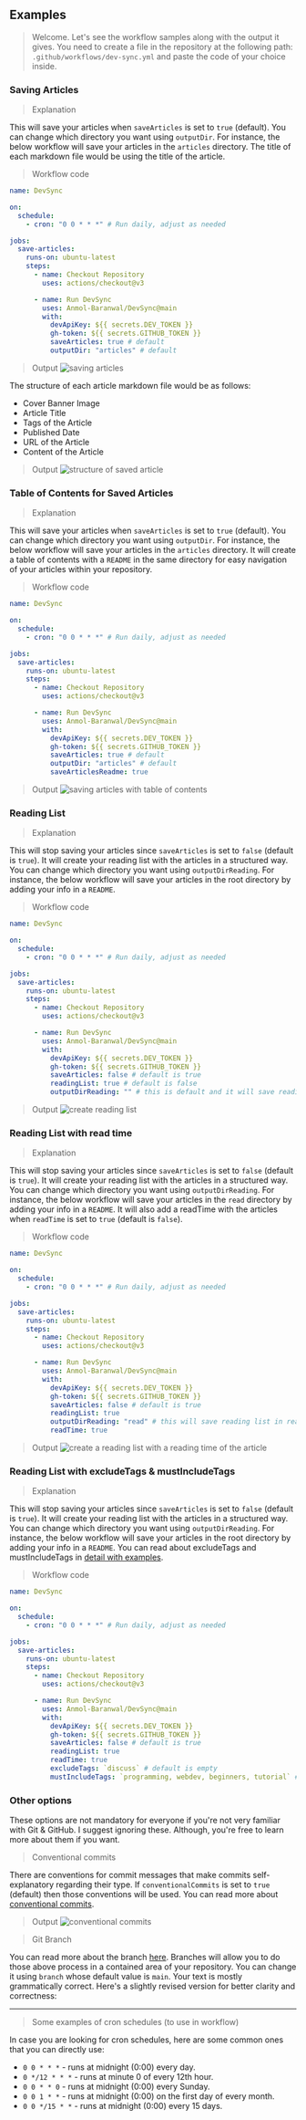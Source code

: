## Examples

> Welcome. Let's see the workflow samples along with the output it gives.
> You need to create a file in the repository at the following path: `.github/workflows/dev-sync.yml` and paste the code of your choice inside.

### Saving Articles

> Explanation

This will save your articles when `saveArticles` is set to `true` (default). You can change which directory you want using `outputDir`. For instance, the below workflow will save your articles in the `articles` directory. The title of each markdown file would be using the title of the article.

> Workflow code

```yml
name: DevSync

on:
  schedule:
    - cron: "0 0 * * *" # Run daily, adjust as needed

jobs:
  save-articles:
    runs-on: ubuntu-latest
    steps:
      - name: Checkout Repository
        uses: actions/checkout@v3

      - name: Run DevSync
        uses: Anmol-Baranwal/DevSync@main
        with:
          devApiKey: ${{ secrets.DEV_TOKEN }}
          gh-token: ${{ secrets.GITHUB_TOKEN }}
          saveArticles: true # default
          outputDir: "articles" # default
```

> Output
![saving articles](https://github.com/Anmol-Baranwal/DevSync/assets/74038190/a5c18795-c74b-4833-a38b-22c22c8e2c19)

The structure of each article markdown file would be as follows:

- Cover Banner Image
- Article Title
- Tags of the Article
- Published Date
- URL of the Article
- Content of the Article

> Output
![structure of saved article](https://github.com/Anmol-Baranwal/DevSync/assets/74038190/6c1cc3c6-3b35-467b-8892-48dea28ea0d0)


### Table of Contents for Saved Articles

> Explanation

This will save your articles when `saveArticles` is set to `true` (default). You can change which directory you want using `outputDir`. For instance, the below workflow will save your articles in the `articles` directory. It will create a table of contents with a `README` in the same directory for easy navigation of your articles within your repository.

> Workflow code

```yml
name: DevSync

on:
  schedule:
    - cron: "0 0 * * *" # Run daily, adjust as needed

jobs:
  save-articles:
    runs-on: ubuntu-latest
    steps:
      - name: Checkout Repository
        uses: actions/checkout@v3

      - name: Run DevSync
        uses: Anmol-Baranwal/DevSync@main
        with:
          devApiKey: ${{ secrets.DEV_TOKEN }}
          gh-token: ${{ secrets.GITHUB_TOKEN }}
          saveArticles: true # default
          outputDir: "articles" # default
          saveArticlesReadme: true 
```

> Output
![saving articles with table of contents](https://github.com/Anmol-Baranwal/DevSync/assets/74038190/3ef5c665-b42a-4e1d-b769-4146d8e82259)


### Reading List

> Explanation

This will stop saving your articles since `saveArticles` is set to `false` (default is `true`). It will create your reading list with the articles in a structured way. You can change which directory you want using `outputDirReading`. For instance, the below workflow will save your articles in the root directory by adding your info in a `README`.

> Workflow code

```yml
name: DevSync

on:
  schedule:
    - cron: "0 0 * * *" # Run daily, adjust as needed

jobs:
  save-articles:
    runs-on: ubuntu-latest
    steps:
      - name: Checkout Repository
        uses: actions/checkout@v3

      - name: Run DevSync
        uses: Anmol-Baranwal/DevSync@main
        with:
          devApiKey: ${{ secrets.DEV_TOKEN }}
          gh-token: ${{ secrets.GITHUB_TOKEN }}
          saveArticles: false # default is true
          readingList: true # default is false
          outputDirReading: "" # this is default and it will save reading list in Readme.md in root directory

```

> Output
![create reading list](https://github.com/Anmol-Baranwal/DevSync/assets/74038190/b45d1e49-0a8b-4dc7-a41e-82649baa7aff)


### Reading List with read time

> Explanation

This will stop saving your articles since `saveArticles` is set to `false` (default is `true`). It will create your reading list with the articles in a structured way. You can change which directory you want using `outputDirReading`. For instance, the below workflow will save your articles in the `read` directory by adding your info in a `README`. It will also add a readTime with the articles when `readTime` is set to `true` (default is `false`).

> Workflow code

```yml
name: DevSync

on:
  schedule:
    - cron: "0 0 * * *" # Run daily, adjust as needed

jobs:
  save-articles:
    runs-on: ubuntu-latest
    steps:
      - name: Checkout Repository
        uses: actions/checkout@v3

      - name: Run DevSync
        uses: Anmol-Baranwal/DevSync@main
        with:
          devApiKey: ${{ secrets.DEV_TOKEN }}
          gh-token: ${{ secrets.GITHUB_TOKEN }}
          saveArticles: false # default is true
          readingList: true
          outputDirReading: "read" # this will save reading list in read/Readme.md
          readTime: true
```

> Output
![create a reading list with a reading time of the article](https://github.com/Anmol-Baranwal/DevSync/assets/74038190/820cb75f-58c2-46ef-8845-5565f3f1fc37)


### Reading List with excludeTags & mustIncludeTags

> Explanation

This will stop saving your articles since `saveArticles` is set to `false` (default is `true`). It will create your reading list with the articles in a structured way. You can change which directory you want using `outputDirReading`. For instance, the below workflow will save your articles in the root directory by adding your info in a `README`. You can read about excludeTags and mustIncludeTags in [detail with examples](https://github.com/Anmol-Baranwal/DevSync?tab=readme-ov-file#the-concept-of-excludetags-and-mustincludetags).

> Workflow code

```yml
name: DevSync

on:
  schedule:
    - cron: "0 0 * * *" # Run daily, adjust as needed

jobs:
  save-articles:
    runs-on: ubuntu-latest
    steps:
      - name: Checkout Repository
        uses: actions/checkout@v3

      - name: Run DevSync
        uses: Anmol-Baranwal/DevSync@main
        with:
          devApiKey: ${{ secrets.DEV_TOKEN }}
          gh-token: ${{ secrets.GITHUB_TOKEN }}
          saveArticles: false # default is true
          readingList: true
          readTime: true
          excludeTags: `discuss` # default is empty
          mustIncludeTags: `programming, webdev, beginners, tutorial` # default is empty
```

### Other options

These options are not mandatory for everyone if you're not very familiar with Git & GitHub. I suggest ignoring these. Although, you're free to learn more about them if you want.

> Conventional commits

There are conventions for commit messages that make commits self-explanatory regarding their type. If `conventionalCommits` is set to `true` (default) then those conventions will be used. You can read more about [conventional commits](https://www.conventionalcommits.org/en/v1.0.0/).

> Output
![conventional commits](https://github.com/Anmol-Baranwal/DevSync/assets/74038190/4cd62814-6eb0-45c5-869b-20c624981c8c)


> Git Branch

You can read more about the branch [here](https://docs.github.com/en/pull-requests/collaborating-with-pull-requests/proposing-changes-to-your-work-with-pull-requests/about-branches). Branches will allow you to do those above process in a contained area of your repository. You can change it using `branch` whose default value is `main`.
Your text is mostly grammatically correct. Here's a slightly revised version for better clarity and correctness:

---

> Some examples of cron schedules (to use in workflow)

In case you are looking for cron schedules, here are some common ones that you can directly use:

- `0 0 * * *` - runs at midnight (0:00) every day.
- `0 */12 * * *` - runs at minute 0 of every 12th hour.
- `0 0 * * 0` - runs at midnight (0:00) every Sunday.
- `0 0 1 * *` - runs at midnight (0:00) on the first day of every month.
- `0 0 */15 * *` - runs at midnight (0:00) every 15 days.
